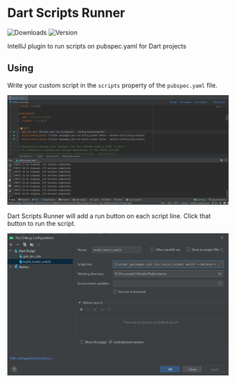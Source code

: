 # Dart Scripts Runner

![Downloads](https://img.shields.io/jetbrains/plugin/d/18725-dart-scripts-runner)
![Version](https://img.shields.io/jetbrains/plugin/v/18725-dart-scripts-runner)

IntelliJ plugin to run scripts on pubspec.yaml for Dart projects

## Using

Write your custom script in the `scripts` property of the `pubspec.yaml` file.

![Run script on pubspec.yaml](docs/images/pubspec-scripts-running.png)

Dart Scripts Runner will add a run button on each script line.
Click that button to run the script.

![Edit run configuration](docs/images/dart-script-configuration.png)
